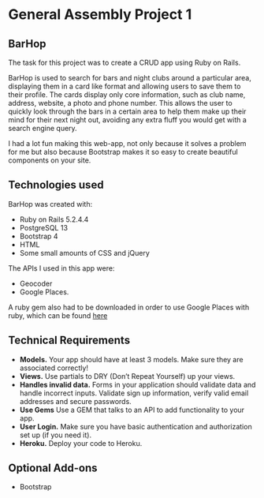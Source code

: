 # General Assembly Project 1

## BarHop

The task for this project was to create a CRUD app using Ruby on Rails.

BarHop is used to search for bars and night clubs around a particular area, displaying them in a card like format and allowing users to save them to their profile. The cards display only core information, such as club name, address, website, a photo and phone number. This allows the user to quickly look through the bars in a certain area to help them make up their mind for their next night out, avoiding any extra fluff you would get with a search engine query.

I had a lot fun making this web-app, not only because it solves a problem for me but also because Bootstrap makes it so easy to create beautiful components on your site.

## Technologies used

BarHop was created with:

* Ruby on Rails 5.2.4.4
* PostgreSQL 13
* Bootstrap 4
* HTML
* Some small amounts of CSS and jQuery

The APIs I used in this app were:

* Geocoder
* Google Places.

A ruby gem also had to be downloaded in order to use Google Places with ruby, which can be found [here](https://github.com/qpowell/google_places)

## Technical Requirements

* **Models.** Your app should have at least 3 models. Make sure they are
associated correctly!
* **Views.** Use partials to DRY (Don’t Repeat Yourself) up your views.
* **Handles invalid data.** Forms in your application should validate data and
handle incorrect inputs. Validate sign up information, verify valid email
addresses and secure passwords.
* **Use Gems** Use a GEM that talks to an API to add functionality to your app.
* **User Login.** Make sure you have basic authentication and authorization set up (if you need it).
* **Heroku.** Deploy your code to Heroku.

## Optional Add-ons

* Bootstrap
